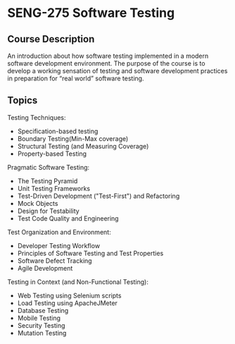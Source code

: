 # SENG-275 Software Testing
## Course Description  
An introduction about how software testing implemented in a modern software development environment. The purpose of the course is to develop a working sensation of testing and software development practices in preparation for “real world” software testing.  

## Topics  
 Testing Techniques:
 * Specification-based testing  
 * Boundary Testing(Min-Max coverage)      
 * Structural Testing (and Measuring Coverage)        
 * Property-based Testing    

Pragmatic Software Testing:  

 * The Testing Pyramid  
 * Unit Testing Frameworks  
 * Test-Driven Development ("Test-First") and Refactoring  
 * Mock Objects 
 * Design for Testability  
 * Test Code Quality and Engineering  

Test Organization and Environment:
 * Developer Testing Workflow  
 * Principles of Software Testing and Test Properties  
 * Software Defect Tracking  
 * Agile Development  

Testing in Context (and Non-Functional Testing):

 * Web Testing using Selenium scripts
 * Load Testing using ApacheJMeter
 * Database Testing
 * Mobile Testing
 * Security Testing
 * Mutation Testing
